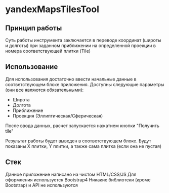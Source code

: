 # yandexMapsTilesTool

## Принцип работы
Суть работы инструмента заключается в переводе координат (широты и долготы) при заданном приближении на определенной проекции в номера соответствующей плитки (Tile)

## Использование
Для использования достаточно ввести начальные данные в соответствующем блоке приложения.
Доступны следующие параметры (они все являются обязательными):
- Широта
- Долгота
- Приближение
- Проекция (Эллиптическая/Сферическая)

После ввода данных, расчет запускается нажатием кнопки "Получить tile"

Результат работы будет выведен в соответствующем блоке. Будут показаны X плитки, Y плитки, а также сама плитка (если она не пустая)

## Стек
Данное приложение написано на чистом HTML/CSS/JS
Для оформления используется Bootstrap4
Никакие библиотеки (кроме Bootstrap) и API не используются
